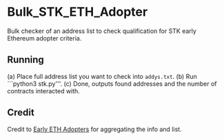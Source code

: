 # Bulk_STK_ETH_Adopter
Bulk checker of an address list to check qualification for STK early Ethereum adopter criteria. 

## Running

(a) Place full address list you want to check into ```addys.txt```.
(b) Run ```python3 stk.py'''.
(c) Done, outputs found addresses and the number of contracts interacted with. 

## Credit

Credit to [Early ETH Adopters](https://github.com/FlipsiderEfer/Ethereum-Early-Adopters/tree/main) for aggregating the info and list. 
